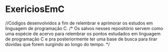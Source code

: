 # ExericiosEmC
//Códigos desenvolvidos a fim de relembrar e aprimorar os estudos em linguagem de programação C.
/* Os salvos nesses repositório servem como uma espécie de acervo para relembrar os pontos estudados em linguagem de programação C e pra posteriormente ter uma base de busca para tirar dúvidas que forem surgindo ao longo do tempo.
*/

